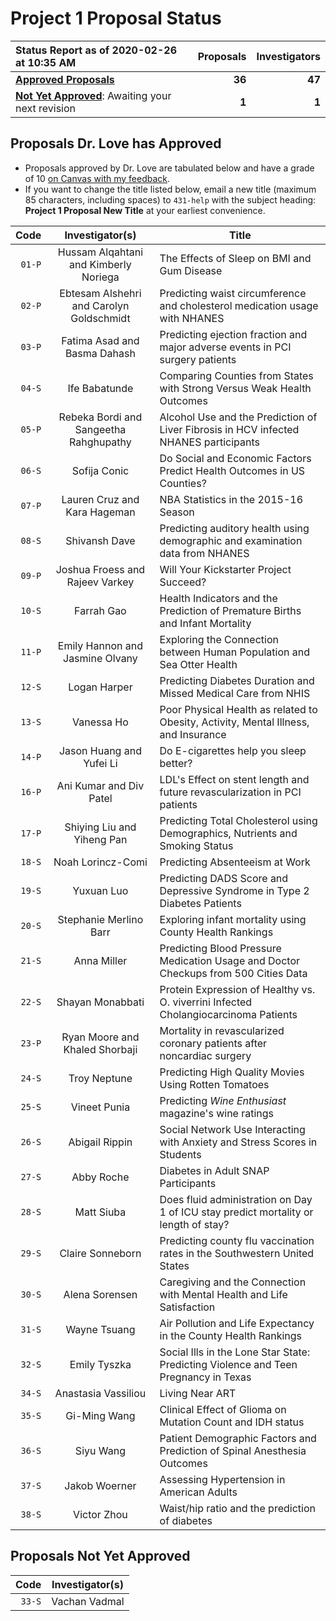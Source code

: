 # Project 1 Proposal Status

Status Report as of 2020-02-26 at 10:35 AM | Proposals | Investigators
:--------------------------------------- | ----: | ----:
**[Approved Proposals](https://github.com/THOMASELOVE/2020-432/blob/master/projects/project1/approved_proposals.md#proposals-dr-love-has-approved)**  | **36** | **47**
**[Not Yet Approved](https://github.com/THOMASELOVE/2020-432/blob/master/projects/project1/approved_proposals.md#proposals-not-yet-approved)**: Awaiting your next revision | **1** | **1**

## Proposals Dr. Love has Approved

- Proposals approved by Dr. Love are tabulated below and have a grade of 10 [on Canvas with my feedback](https://canvas.case.edu/). 
- If you want to change the title listed below, email a new title (maximum 85 characters, including spaces) to `431-help` with the subject heading: **Project 1 Proposal New Title** at your earliest convenience.

Code | Investigator(s) | Title
--------: | :-------------------------: | -------------------------------------------------------------------------------------
`01-P` | Hussam Alqahtani and Kimberly Noriega | The Effects of Sleep on BMI and Gum Disease
`02-P` | Ebtesam Alshehri and Carolyn Goldschmidt | Predicting waist circumference and cholesterol medication usage with NHANES
`03-P` | Fatima Asad and Basma Dahash | Predicting ejection fraction and major adverse events in PCI surgery patients
`04-S` | Ife Babatunde | Comparing Counties from States with Strong Versus Weak Health Outcomes
`05-P` | Rebeka Bordi and Sangeetha Rahghupathy | Alcohol Use and the Prediction of Liver Fibrosis in HCV infected NHANES participants
`06-S` | Sofija Conic | Do Social and Economic Factors Predict Health Outcomes in US Counties?
`07-P` | Lauren Cruz and Kara Hageman | NBA Statistics in the 2015-16 Season
`08-S` | Shivansh Dave | Predicting auditory health using demographic and examination data from NHANES
`09-P` | Joshua Froess and Rajeev Varkey | Will Your Kickstarter Project Succeed?
`10-S` | Farrah Gao | Health Indicators and the Prediction of Premature Births and Infant Mortality
`11-P` | Emily Hannon and Jasmine Olvany | Exploring the Connection between Human Population and Sea Otter Health
`12-S` | Logan Harper | Predicting Diabetes Duration and Missed Medical Care from NHIS
`13-S` | Vanessa Ho | Poor Physical Health as related to Obesity, Activity, Mental Illness, and Insurance
`14-P` | Jason Huang and Yufei Li | Do E-cigarettes help you sleep better?
`16-P` | Ani Kumar and Div Patel | LDL's Effect on stent length and future revascularization in PCI patients
`17-P` | Shiying Liu and Yiheng Pan | Predicting Total Cholesterol using Demographics, Nutrients and Smoking Status
`18-S` | Noah Lorincz-Comi | Predicting Absenteeism at Work
`19-S` | Yuxuan Luo | Predicting DADS Score and Depressive Syndrome in Type 2 Diabetes Patients
`20-S` | Stephanie Merlino Barr | Exploring infant mortality using County Health Rankings
`21-S` | Anna Miller | Predicting Blood Pressure Medication Usage and Doctor Checkups from 500 Cities Data
`22-S` | Shayan Monabbati | Protein Expression of Healthy vs. O. viverrini Infected Cholangiocarcinoma Patients
`23-P` | Ryan Moore and Khaled Shorbaji | Mortality in revascularized coronary patients after noncardiac surgery
`24-S` | Troy Neptune | Predicting High Quality Movies Using Rotten Tomatoes
`25-S` | Vineet Punia | Predicting *Wine Enthusiast* magazine's wine ratings
`26-S` | Abigail Rippin | Social Network Use Interacting with Anxiety and Stress Scores in Students
`27-S` | Abby Roche | Diabetes in Adult SNAP Participants
`28-S` | Matt Siuba | Does fluid administration on Day 1 of ICU stay predict mortality or length of stay?
`29-S` | Claire Sonneborn | Predicting county flu vaccination rates in the Southwestern United States
`30-S` | Alena Sorensen | Caregiving and the Connection with Mental Health and Life Satisfaction
`31-S` | Wayne Tsuang | Air Pollution and Life Expectancy in the County Health Rankings
`32-S` | Emily Tyszka | Social Ills in the Lone Star State: Predicting Violence and Teen Pregnancy in Texas
`34-S` | Anastasia Vassiliou | Living Near ART
`35-S` | Gi-Ming Wang | Clinical Effect of Glioma on Mutation Count and IDH status
`36-S` | Siyu Wang | Patient Demographic Factors and Prediction of Spinal Anesthesia Outcomes
`37-S` | Jakob Woerner | Assessing Hypertension in American Adults
`38-S` | Victor Zhou | Waist/hip ratio and the prediction of diabetes

## Proposals Not Yet Approved

Code | Investigator(s) 
------: | :------------------: 
`33-S` | Vachan Vadmal 
